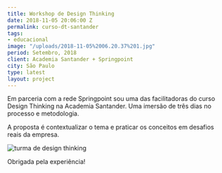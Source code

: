 ```yaml
---
title: Workshop de Design Thinking
date: 2018-11-05 20:06:00 Z
permalink: curso-dt-santander
tags:
- educacional
image: "/uploads/2018-11-05%2006.20.37%201.jpg"
period: Setembro, 2018
client: Academia Santander + Springpoint
city: São Paulo
type: latest
layout: project
---
```


Em parceria com a rede Springpoint sou uma das facilitadoras do curso Design Thinking na Academia Santander. Uma imersão de três dias no processo e metodologia.

A proposta é contextualizar o tema e praticar os conceitos em desafios reais da empresa.

![turma de design thinking](/uploads/2018-11-05%2006.25.38%201.jpg)

Obrigada pela experiência! 